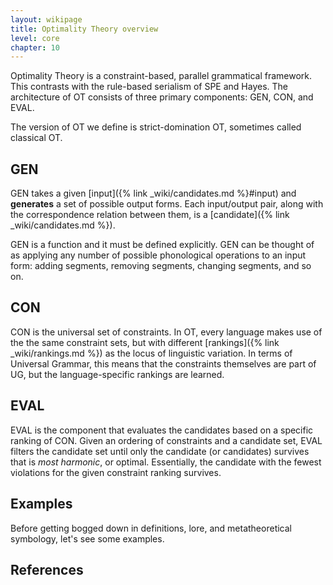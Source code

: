 ```yaml
---
layout: wikipage
title: Optimality Theory overview
level: core
chapter: 10
---
```


Optimality Theory is a constraint-based, parallel grammatical framework. This contrasts with the rule-based serialism of SPE and Hayes. The architecture of OT consists of three primary components: GEN, CON, and EVAL.

The version of OT we define is strict-domination OT, sometimes called classical OT. 

## GEN

GEN takes a given [input]({% link _wiki/candidates.md %}#input) and **generates** a set of possible output forms. Each input/output pair, along with the correspondence relation between them, is a [candidate]({% link _wiki/candidates.md %}).

GEN is a function and it must be defined explicitly. GEN can be thought of as applying any number of possible phonological operations to an input form: adding segments, removing segments, changing segments, and so on. 

## CON

CON is the universal set of constraints. In OT, every language makes use of the the same constraint sets, but with different [rankings]({% link _wiki/rankings.md %}) as the locus of linguistic variation. In terms of Universal Grammar, this means that the constraints themselves are part of UG, but the language-specific rankings are learned. 

## EVAL

EVAL is the component that evaluates the candidates based on a specific ranking of CON. Given an ordering of constraints and a candidate set, EVAL filters the candidate set until only the candidate (or candidates) survives that is *most harmonic*, or optimal. Essentially, the candidate with the fewest violations for the given constraint ranking survives. 

## Examples

Before getting bogged down in definitions, lore, and metatheoretical symbology, let's see some examples. 


## References